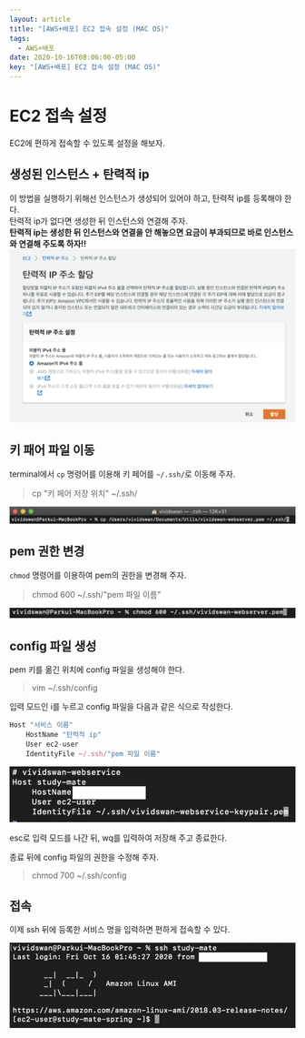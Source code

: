 ```yaml
---
layout: article
title: "[AWS+배포] EC2 접속 설정 (MAC OS)"
tags:
  - AWS+배포
date: 2020-10-16T08:06:00-05:00
key: "[AWS+배포] EC2 접속 설정 (MAC OS)"
---
```


# EC2 접속 설정

EC2에 편하게 접속할 수 있도록 설정을 해보자.<br>

<!--more-->

## 생성된 인스턴스 + 탄력적 ip

이 방법을 실행하기 위해선 인스턴스가 생성되어 있어야 하고, 탄력적 ip를 등록해야 한다.<br>
탄력적 ip가 없다면 생성한 뒤 인스턴스와 연결해 주자.<br>
**탄력적 ip는 생성한 뒤 인스턴스와 연결을 안 해놓으면 요금이 부과되므로 바로 인스턴스와 연결해 주도록 하자!!**<br>
![1](/assets/images/201016-1.png)<br>

## 키 패어 파일 이동

terminal에서 `cp` 명령어를 이용해 키 페어를 `~/.ssh/`로 이동해 주자.<br>

> cp "키 페어 저장 위치" ~/.ssh/

![2](/assets/images/201016-2.png)<br>

## pem 권한 변경

`chmod` 명령어를 이용하여 pem의 권한을 변경해 주자.<br>

> chmod 600 ~/.ssh/"pem 파일 이름"

![3](/assets/images/201016-3.png)<br>

## config 파일 생성

pem 키를 옮긴 위치에 config 파일을 생성해야 한다.<br>

> vim ~/.ssh/config

입력 모드인 i를 누르고 config 파일을 다음과 같은 식으로 작성한다.<br>


```javascript
Host "서비스 이름"
    HostName "탄력적 ip"
    User ec2-user
    IdentityFile ~/.ssh/"pem 파일 이름"
```

![4](/assets/images/201016-4.png)<br>

esc로 입력 모드를 나간 뒤, wq를 입력하여 저장해 주고 종료한다.<br>

종료 뒤에 config 파일의 권한을 수정해 주자.<br>

> chmod 700 ~/.ssh/config

## 접속

이제 ssh 뒤에 등록한 서비스 명을 입력하면 편하게 접속할 수 있다.<br>

![5](/assets/images/201016-5.png)<br>